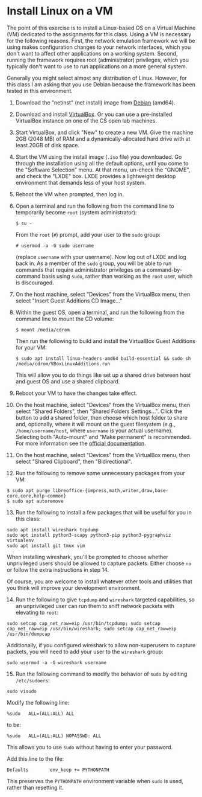 # Install Linux on a VM

The point of this exercise is to install a Linux-based OS on a Virtual Machine
(VM) dedicated to the assignments for this class.  Using a VM is necessary for
the following reasons.  First, the network emulation framework we will be using
makes configuration changes to your network interfaces, which you don't want to
affect other applications on a working system.  Second, running the framework
requires root (administrator) privileges, which you typically don't want to use
to run applications on a more general system.

Generally you might select almost any distribution of Linux.  However, for this
class I am asking that you use Debian because the framework has been tested in
this environment.  

1. Download the "netinst" (net install) image from
   [Debian](https://www.debian.org/download) (amd64).

2. Download and install
   [VirtualBox](https://www.virtualbox.org/wiki/Downloads).  Or you can use a
   pre-installed VirtualBox instance on one of the CS open lab machines.

3. Start VirtualBox, and click "New" to create a new VM.  Give the machine 2GB
   (2048 MB) of RAM and a dynamically-allocated hard drive with at least 20GB
   of disk space.

4. Start the VM using the install image (`.iso` file) you downloaded.  Go
   through the installation using all the default options, until you come to
   the "Software Selection" menu.  At that menu, un-check the "GNOME", and
   check the "LXDE" box. LXDE provides a lightweight desktop environment that
   demands less of your host system.

5. Reboot the VM when prompted, then log in.

6. Open a terminal and run the following from the command line to temporarily
   become `root` (system administrator):

   ```
   $ su -
   ```

   From the `root` (`#`) prompt, add your user to the `sudo` group:

   ```
   # usermod -a -G sudo username
   ```

   (replace `username` with your username).  Now log out of LXDE and log back
   in.  As a member of the `sudo` group, you will be able to run commands that
   require administrator privileges on a command-by-command basis using `sudo`,
   rather than working as the `root` user, which is discouraged.

7. On the host machine, select "Devices" from the VirtualBox menu, then select
   "Insert Guest Additions CD Image..."
   
8. Within the guest OS, open a terminal, and run the following from the command
   line to mount the CD volume:
   
   ```
   $ mount /media/cdrom
   ```
   
   Then run the following to build and install the VirtualBox Guest Additions
   for your VM:
   
   ```
   $ sudo apt install linux-headers-amd64 build-essential && sudo sh /media/cdrom/VBoxLinuxAdditions.run
   ```

   This will allow you to do things like set up a shared drive between host and
   guest OS and use a shared clipboard.

9. Reboot your VM to have the changes take effect.

10. On the host machine, select "Devices" from the VirtualBox menu, then select
   "Shared Folders", then "Shared Folders Settings...".  Click the button to
   add a shared folder, then choose which host folder to share and, optionally,
   where it will mount on the guest filesystem (e.g., `/home/username/host`, where
   `username` is your actual username).  Selecting both "Auto-mount" and
   "Make permanent" is recommended.  For more information see the [official
   documentation](https://docs.oracle.com/en/virtualization/virtualbox/6.0/user/sharedfolders.html).
   
11. On the host machine, select "Devices" from the VirtualBox menu, then select
   "Shared Clipboard", then "Bidirectional".

12. Run the following to remove some unnecessary
   packages from your VM:

   ```
   $ sudo apt purge libreoffice-{impress,math,writer,draw,base-core,core,help-common}
   $ sudo apt autoremove
   ```

13. Run the following to install a few packages that will be useful for you in
   this class:

   ```
   sudo apt install wireshark tcpdump
   sudo apt install python3-scapy python3-pip python3-pygraphviz virtualenv
   sudo apt install git tmux vim
   ```
   
   When installing wireshark, you'll be prompted to choose whether unprivileged users should be allowed to capture packets.
   Either choose `no` or follow the extra instructions in step 14.
   
   Of course, you are welcome to install whatever other tools and utilities
   that you think will improve your development environment.

14. Run the following to give `tcpdump` and `wireshark` targeted capabilities, so an
   unprivileged user can run them to sniff network packets with elevating to `root`:
   ```
   sudo setcap cap_net_raw=eip /usr/bin/tcpdump; sudo setcap cap_net_raw=eip /usr/bin/wireshark; sudo setcap cap_net_raw=eip /usr/bin/dumpcap
   ```
   
   Additionally, if you configured wireshark to allow non-superusers to capture packets, you will need to add your user to the `wireshark` group:
   
   ```
   sudo usermod -a -G wireshark username
   ```

15. Run the following command to modify the behavior of `sudo` by editing
   `/etc/sudoers`:

   ```
   sudo visudo
   ```

   Modify the following line:
   ```
   %sudo   ALL=(ALL:ALL) ALL
   ```
   to be:
   ```
   %sudo   ALL=(ALL:ALL) NOPASSWD: ALL
   ```
   This allows you to use `sudo` without having to enter your password.

   Add this line to the file:
   ```
   Defaults        env_keep += PYTHONPATH
   ```
   This preserves the `PYTHONPATH` environment variable when `sudo` is used,
   rather than resetting it.

